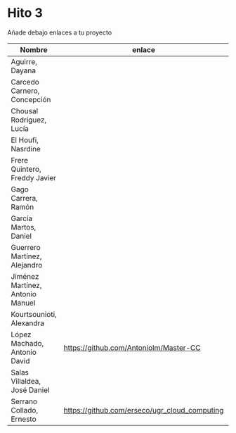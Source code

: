 # Hito 3

Añade debajo enlaces a tu proyecto

| Nombre                           |  enlace  | version | Comprobado | 
|----------------------------------|----------|---------| ---------- |
| Aguirre, Dayana                  | | |
| Carcedo Carnero, Concepción      | | | |
| Chousal Rodríguez, Lucía         | | | |
| El Houfi, Nasrdine               | | |
| Frere Quintero, Freddy Javier    | | |
| Gago Carrera, Ramón              | | | |
| García Martos, Daniel            | | |
| Guerrero Martínez, Alejandro     | | | |
| Jiménez Martínez, Antonio Manuel | | | | |
| Kourtsounioti, Alexandra         | | | |
| López Machado, Antonio David     | https://github.com/Antoniolm/Master-CC | 1 | |
| Salas Villaldea, José Daniel     | | |
| Serrano Collado, Ernesto         | https://github.com/erseco/ugr_cloud_computing | 2 | |




